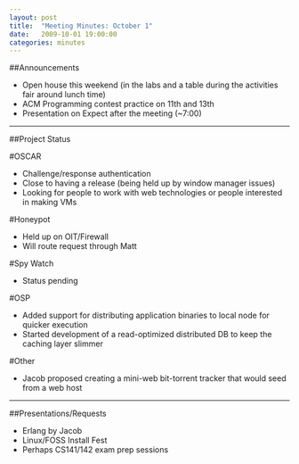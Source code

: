 ```yaml
---
layout: post
title: 	"Meeting Minutes: October 1"
date: 	2009-10-01 19:00:00
categories: minutes
---
```


##Announcements

- Open house this weekend (in the labs and a table during the activities fair around lunch time)
- ACM Programming contest practice on 11th and 13th
- Presentation on Expect after the meeting (~7:00) 

---

##Project Status

#OSCAR

- Challenge/response authentication
- Close to having a release (being held up by window manager issues)
- Looking for people to work with web technologies or people interested in making VMs 

#Honeypot

- Held up on OIT/Firewall
- Will route request through Matt 

#Spy Watch

- Status pending 

#OSP

- Added support for distributing application binaries to local node for quicker execution
- Started development of a read-optimized distributed DB to keep the caching layer slimmer 

#Other

- Jacob proposed creating a mini-web bit-torrent tracker that would seed from a web host 

---

##Presentations/Requests


- Erlang by Jacob
- Linux/FOSS Install Fest
- Perhaps CS141/142 exam prep sessions 
